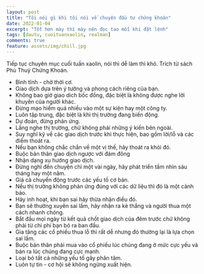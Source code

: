 ```yaml
---
layout: post
title: "Tôi nói gì khi tôi nói về chuyện đầu tư chứng khoán"
date: 2022-01-04
excerpt: "Tốt hơn mày thì mày nên đọc tao mỗi khi đặt lệnh"
tags: [dautu, cuoituanxaolin, realman]
comments: true
feature: assets/img/chill.jpg
---
```


Tiếp tục chuyên mục cuối tuần xaolin, nói thì dễ làm thì khó. Trích từ sách Phù Thuỷ Chứng Khoán.

- Bình tĩnh - chờ thời cơ.
- Giao dịch dựa trên ý tưởng và phong cách riêng của bạn.
- Không bao giờ giao dich bốc đồng, đặc biệt là không được nghe lời khuyên của người khác.
- Đừng mạo hiểm quá nhiều vào một sự kiện hay một công ty.
- Luôn tập trung, đặc biệt là khi thị trường đang biến động.
- Dự đoán, đừng phản ứng.
- Lắng nghe thị trường, chứ không phải những ý kiến bên ngoài.
- Suy nghĩ kỹ về các giao dịch trước khi thực hiện, bao gồm lời/lỗ và các điểm thoát ra.
- Nếu bạn không chắc chắn về một vị thế, hãy thoát ra khỏi đó.
- Buộc bản thân giao dịch ngược với đám đông
- Nhận dạng xu hướng giao dịch.
- Đừng nghĩ đến chuyện chỉ một vài ngày, hãy phát triển tầm nhìn sáu tháng hay một năm.
- Giá cả chuyển động trước các yếu tố cơ bản.
- Nếu thị trường không phản ứng đúng với các dữ liệu thì đó là một cảnh báo.
- Hãy inh hoạt, khi bạn sai hãy thừa nhận điều đó.
- Bạn sẽ thường xuyên sai lầm, hãy nhận ra kẻ thắng và người thua một cách nhanh chóng.
- Bắt đầu mọi ngày từ kết quả chốt giao dịch của đêm trước chứ không phải từ chi phí bạn bỏ ra ban đầu.
- Gia tăng các cổ phiếu thua lỗ thì rất dễ nhưng đó thường lại là lựa chọn sai lầm.
- Buộc bản thân phải mua vào cổ phiếu lúc chúng đang ở mức cực yếu và bán ra lúc chúng đang cực mạnh.
- Loại bỏ tất cả những yếu tố gây phân tâm.
- Luôn tự tin - cơ hội sẽ không ngừng xuất hiện.
